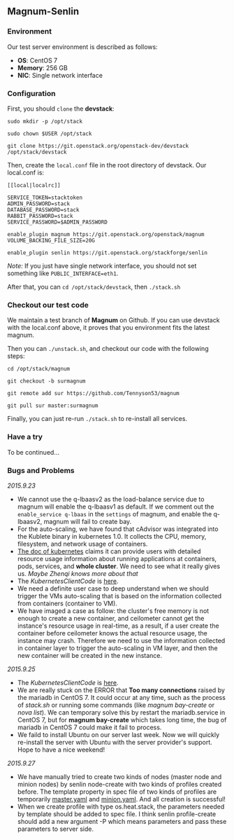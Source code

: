 ## Magnum-Senlin ##

### Environment ###

Our test server environment is described as follows:

- **OS**: CentOS 7
- **Memory**: 256 GB
- **NIC**: Single network interface

### Configuration ###

First, you should `clone` the **devstack**:

`sudo mkdir -p /opt/stack`

`sudo chown $USER /opt/stack`

`git clone https://git.openstack.org/openstack-dev/devstack /opt/stack/devstack`

Then, create the `local.conf` file in the root directory of devstack. Our local.conf is:

    [[local|localrc]]

    SERVICE_TOKEN=stacktoken
    ADMIN_PASSWORD=stack
    DATABASE_PASSWORD=stack
    RABBIT_PASSWORD=stack
    SERVICE_PASSWORD=$ADMIN_PASSWORD
    
    enable_plugin magnum https://git.openstack.org/openstack/magnum
    VOLUME_BACKING_FILE_SIZE=20G

    enable_plugin senlin https://git.openstack.org/stackforge/senlin

*Note:* If you just have single network interface, you should not set something like `PUBLIC_INTERFACE=eth1`.

After that, you can `cd /opt/stack/devstack`, then `./stack.sh`

### Checkout our test code ###

We maintain a test branch of **Magnum** on Github. If you can use devstack with the local.conf above, it proves that you environment fits the latest magnum.

Then you can `./unstack.sh`, and checkout our code with the following steps:

`cd /opt/stack/magnum`

`git checkout -b surmagnum`

`git remote add sur https://github.com/Tennyson53/magnum`

`git pull sur master:surmagnum`

Finally, you can just re-run `./stack.sh` to re-install all services.

### Have a try ###

To be continued...


### Bugs and Problems ###

*2015.9.23*

- We cannot use the q-lbaasv2 as the load-balance service due to magnum will enable the q-lbaasv1 as default. If we comment out the `enable_service q-lbaas` in the `settings` of magnum, and enable the q-lbaasv2, magnum will fail to create bay.
- For the auto-scaling,  we have found that cAdvisor was integrated into the Kublete binary in kubernetes 1.0. It collects the CPU, memory, filesystem, and network usage of containers.
- [The doc of kubernetes](http://kubernetes.io/v1.0/docs/user-guide/monitoring.html) claims it can provide users with detailed resource usage information about running applications at containers, pods, services, and **whole cluster**. We need to see what it really gives us. *Maybe Zhenqi knows more about that*
- The *KubernetesClientCode* is 
[here](https://github.com/bolan2014/KubernetesClientCode).
- We need a definite user case to deep understand when we should trigger the VMs auto-scaling that is based on the information collected from containers (container to VM).
- We have imaged a case as follow: the cluster's free memory is not enough to create a new container, and ceilometer cannot get the instance's resource usage in real-time, as a result, if a user create the container before ceilometer knows the actual resource usage, the instance may crash. Therefore we need to use the information collected in container layer to trigger the auto-scaling in VM layer, and then the new container will be created in the new instance. 

*2015.9.25*

- The *KubernetesClientCode* is 
[here](https://github.com/bolan2014/KubernetesClientCode).
- We are really stuck on the ERROR that **Too many connections** raised by the mariadb in CentOS 7. It could occur at any time, such as the process of *stack.sh* or running some commands (like *magnum bay-create* or *nova list*). We can temporary solve this by restart the mariadb.service in CentOS 7, but for **magnum bay-create** which takes long time, the bug of mariadb in CentOS 7 could make it fail to process.
- We faild to install Ubuntu on our server last week. Now we will quickly re-install the server with Ubuntu with the server provider's support. Hope to have a nice weekend! 

*2015.9.27*

- We have manually tried to create two kinds of nodes (master node and minion nodes) by senlin node-create with two kinds of profiles created before. The template property in spec file of two kinds of profiles are temporarily [master.yaml](https://github.com/openstack/magnum/blob/master/magnum/templates/heat-kubernetes/kubemaster.yaml) and [minion.yaml](https://github.com/openstack/magnum/blob/master/magnum/templates/heat-kubernetes/kubeminion.yaml). And all creation is successful!
- When we create profile with type os.heat.stack, the parameters needed by template should be added to spec file. I think senlin profile-create should add a new argument -P which means parameters and pass these parameters to server side.